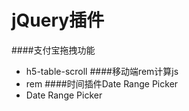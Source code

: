 jQuery插件
======
####支付宝拖拽功能
* h5-table-scroll
####移动端rem计算js
* rem
####时间插件Date Range Picker
* Date Range Picker